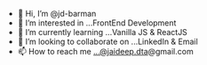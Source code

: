 - 👋 Hi, I’m @jd-barman
- 👀 I’m interested in ...FrontEnd Development
- 🌱 I’m currently learning ...Vanilla JS & ReactJS
- 💞️ I’m looking to collaborate on ...LinkedIn & Email
- 📫 How to reach me ...@jaideep.dta@gmail.com
